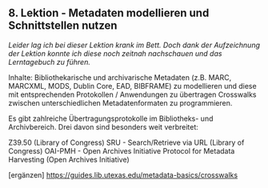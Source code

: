 ## 8. Lektion - Metadaten modellieren und Schnittstellen nutzen

_Leider lag ich bei dieser Lektion krank im Bett. Doch dank der Aufzeichnung der Lektion konnte ich diese noch zeitnah nachschauen und das Lerntagebuch zu führen._

Inhalte:
Bibliothekarische und archivarische Metadaten (z.B. MARC, MARCXML, MODS, Dublin Core, EAD, BIBFRAME) zu modellieren und diese mit entsprechenden Protokollen / Anwendungen zu übertragen
Crosswalks zwischen unterschiedlichen Metadatenformaten zu programmieren.

Es gibt zahlreiche Übertragungsprotokolle im Bibliotheks- und Archivbereich. Drei davon sind besonders weit verbreitet:

Z39.50 (Library of Congress)
SRU - Search/Retrieve via URL (Library of Congress)
OAI-PMH - Open Archives Initiative Protocol for Metadata Harvesting (Open Archives Initiative)

[ergänzen]
https://guides.lib.utexas.edu/metadata-basics/crosswalks 
